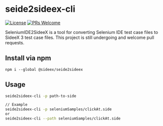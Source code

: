 seide2sideex-cli
=============

[![License](https://img.shields.io/badge/License-Apache%202.0-g.svg)](https://opensource.org/licenses/Apache-2.0) [![PRs Welcome](https://img.shields.io/badge/PRs-welcome-red)](https://github.com/SideeX/seide2sideex)

SeleniumIDE2SideeX is a tool for converting Selenium IDE test case files to SideeX 3 test case files. This project is still undergoing and welcome pull requests.

## Install via npm
```
npm i --global @sideex/seide2sideex
```

## Usage

```bash
seide2sideex-cli -p path-to-side

// Example
seide2sideex-cli -p seleniumSamples/clickAt.side
or
seide2sideex-cli --path seleniumSamples/clickAt.side
```
